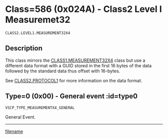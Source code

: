 # Class=586 (0x024A) - Class2 Level I Measuremet32

    CLASS2.LEVEL1.MEASUREMENT32X4

## Description

This class mirrors the [CLASS1.MEASUREMENT32X4](./class1.measurement32.md) class but use a different data format with a GUID stored in the first 16 bytes of the data followed by the standard data thus offset with 16-bytes.

See [CLASS2.PROTOCOL1](./class2.protocol1.md) for more information on the data format.

## Type=0 (0x00) - General event :id=type0

```
VSCP_TYPE_MEASUREMENTX4_GENERAL
```
General Event.





----


[filename](./bottom_copyright.md ':include')